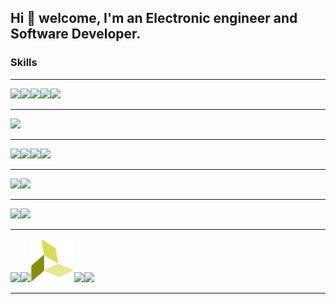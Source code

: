 ## Hi 👋 welcome, I'm an Electronic engineer and Software Developer.

### Skills
---

<img src="https://cdn.jsdelivr.net/gh/devicons/devicon/icons/androidstudio/androidstudio-original-wordmark.svg" width='70' /><img src="https://cdn.jsdelivr.net/gh/devicons/devicon/icons/java/java-original-wordmark.svg" width='70'/><img src="https://miro.medium.com/max/400/1*9tVpRN7cCovFMavU4PVg2w.png" width='70'/><img src="https://cdn.jsdelivr.net/gh/devicons/devicon/icons/gradle/gradle-plain-wordmark.svg" width='70'/><img src="https://cdn.jsdelivr.net/gh/devicons/devicon/icons/kotlin/kotlin-original-wordmark.svg" width='70' />

---
          
<img src="https://cdn.jsdelivr.net/gh/devicons/devicon/icons/latex/latex-original.svg" width='70' />

---

<img src="https://cdn.jsdelivr.net/gh/devicons/devicon/icons/javascript/javascript-original.svg" width='70'/><img src="https://cdn.jsdelivr.net/gh/devicons/devicon/icons/nodejs/nodejs-original-wordmark.svg" width='70'/><img src="https://cdn.jsdelivr.net/gh/devicons/devicon/icons/bootstrap/bootstrap-original-wordmark.svg" width='70'/><img src="https://cdn.jsdelivr.net/gh/devicons/devicon/icons/html5/html5-original-wordmark.svg" width='70'/>

---
<img src="https://cdn.jsdelivr.net/gh/devicons/devicon/icons/python/python-original-wordmark.svg" width='70' /><img src="https://cdn.jsdelivr.net/gh/devicons/devicon/icons/pycharm/pycharm-original-wordmark.svg" width='70' />

---

<img src="https://cdn.jsdelivr.net/gh/devicons/devicon/icons/c/c-original.svg" width='70'/><img src="https://cdn.jsdelivr.net/gh/devicons/devicon/icons/cplusplus/cplusplus-original.svg" width='70'/>

---

<img src="https://www.kojac.nl/tailwind/images/embedded_systems/fpga.png" width='70' /><img src="https://play-lh.googleusercontent.com/xeuSfQHt8wEb-JdcXLtReGF-KO8_Rd2UMOL0vSB6bS9qlxdAGQ0VR4mM9wVeEb76EA" width='70'/><img src="https://raw.githubusercontent.com/hmaarrfk/useful-icons/master/vivado-icons/vivado.png" width='70'/><img src="https://encrypted-tbn0.gstatic.com/images?q=tbn:ANd9GcSOld_hU0HoDg0F4-L7uHmCsl-P_jXNlUb2OyPPNP3viw&s" width='170'/><img src="https://repository-images.githubusercontent.com/49994966/2f735400-686e-11ea-800f-46bc46c5ff99" width='170'/>

---


<!--

icono solo de xilinx
<img src="https://static.wixstatic.com/media/3b5532_3ec15bd2df62436081f0798f36592d89~mv2.png/v1/fill/w_366,h_366,al_c/3b5532_3ec15bd2df62436081f0798f36592d89~mv2.png" width='70'/>


<img src="" width='70'/>
**raulest50/raulest50** is a ✨ _special_ ✨ repository because its `README.md` (this file) appears on your GitHub profile.

Here are some ideas to get you started:

- 🔭 I’m currently working on ...
- 🌱 I’m currently learning ...
- 👯 I’m looking to collaborate on ...
- 🤔 I’m looking for help with ...
- 💬 Ask me about ...
- 📫 How to reach me: ...
- 😄 Pronouns: ...
- ⚡ Fun fact: ...
-->
